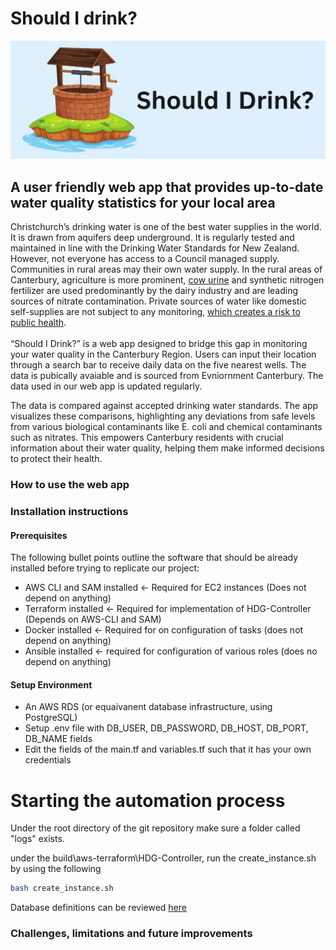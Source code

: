 # Should I drink?
![](cover_image.jpg)

## A user friendly web app that provides up-to-date water quality statistics for your local area

Christchurch’s drinking water is one of the best water supplies in the world. It is drawn from aquifers deep underground. It is regularly tested and maintained in line with the Drinking Water Standards for New Zealand. However, not everyone has access to a Council managed supply. Communities in rural areas may their own water supply. In the rural areas of Canterbury, agriculture is more prominent, [cow urine](https://www.phcc.org.nz/briefing/nitrate-contamination-drinking-water-and-adverse-birth-outcomes-emerging-evidence) and synthetic nitrogen fertilizer are used predominantly by the dairy industry and are leading sources of nitrate contamination. Private sources of water like domestic self-supplies are not subject to any monitoring, [which creates a risk to public health](https://environment.govt.nz/assets/publications/Freshwater/risks-associated-with-nitrates-in-drinking-water.pdf). \
\
“Should I Drink?” is a web app designed to bridge this gap in monitoring your water quality in the Canterbury Region. Users can input their location through a search bar to receive daily data on the five nearest wells. The data is pubically avaiable and is sourced from Evniornment Canterbury. The data used in our web app is updated regularly. 

The data is compared against accepted drinking water standards. The app visualizes these comparisons, highlighting any deviations from safe levels from various biological contaminants like E. coli and chemical contaminants such as nitrates. This empowers Canterbury residents with crucial information about their water quality, helping them make informed decisions to protect their health.

### How to use the web app

### Installation instructions

#### Prerequisites
The following bullet points outline the software that should be already installed before trying to replicate our project:
- AWS CLI and SAM installed <- Required for EC2 instances (Does not depend on anything)
- Terraform installed <- Required for implementation of HDG-Controller (Depends on AWS-CLI and SAM)
- Docker installed <- Required for on configuration of tasks (does not depend on anything)
- Ansible installed <- required for configuration of various roles (does no depend on anything)

    
#### Setup Environment
- An AWS RDS (or equaivanent database infrastructure, using PostgreSQL)
- Setup .env file with DB_USER, DB_PASSWORD, DB_HOST, DB_PORT, DB_NAME fields 
- Edit the fields of the main.tf and variables.tf such that it has your own credentials

# Starting the automation process
Under the root directory of the git repository make sure a folder called "logs" exists.

under the build\aws-terraform\HDG-Controller, run the create_instance.sh by using the following
```sh
bash create_instance.sh
```

Database definitions can be reviewed [here](./docs/SHD_Data_Dictionary.pdf)

### Challenges, limitations and future improvements









